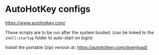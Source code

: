 # AutoHotKey configs

https://www.autohotkey.com/

These scripts are to be run after the system booted.
(can be linked to the `shell:startup` folder to auto-start on login)

Install the portable (zip) version at: https://autohotkey.com/download/
